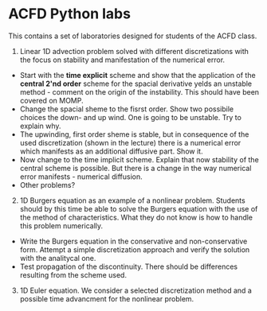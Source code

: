 # ACFD Python labs



This contains a set of laboratories designed for students of the ACFD class.

1. Linear 1D advection problem solved with different discretizations with the focus on stability and manifestation of the numerical error.
  * Start with the **time explicit** scheme and show that the application of the **central 2'nd order** scheme for the spacial derivative yelds an unstable method - comment on the origin of the instability. This should have been covered on MOMP.
  * Change the spacial sheme to the fisrst order. Show two possibile choices the down- and up wind. One is going to be unstable. Try to explain why.
  * The upwinding, first order sheme is stable, but in consequence of the used discretization (shown in the lecture) there is a numerical error which manifests as an additional diffusive part. Show it.
  * Now change to the time implicit scheme. Explain that now stability of the central scheme is possible. But there is a change in the way numerical error manifests - numerical diffusion.
  * Other problems?
2. 1D Burgers equation as an example of a nonlinear problem. Students should by this time be able to solve the Burgers equation with the use of the method of characteristics. What they do not know is how to handle this problem numerically.
  * Write the Burgers equation in the conservative and non-conservative form. Attempt a simple discretization approach and verify the solution with the analitycal one.
  * Test propagation of the discontinuity. There should be differences resulting from the scheme used.
3. 1D Euler equation. We consider a selected discretization method and a possible time advancment for the nonlinear problem.
